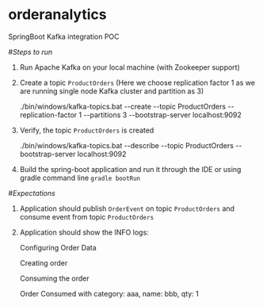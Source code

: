 # orderanalytics
SpringBoot Kafka integration POC

#*Steps to run*
1. Run Apache Kafka on your local machine (with Zookeeper support)
2. Create a topic `ProductOrders` (Here we choose replication factor 1 as we are running single node Kafka cluster and partition as 3)

    ./bin/windows/kafka-topics.bat --create --topic ProductOrders --replication-factor 1 --partitions 3 --bootstrap-server localhost:9092
3. Verify, the topic `ProductOrders` is created

    ./bin/windows/kafka-topics.bat --describe --topic ProductOrders --bootstrap-server localhost:9092
4. Build the spring-boot application and run it through the IDE or using gradle command line `gradle bootRun`

#*Expectations*
1. Application should publish `OrderEvent` on topic `ProductOrders` and consume event from topic `ProductOrders`
2. Application should show the INFO logs:

    Configuring Order Data
    
    Creating order
    
    Consuming the order
    
    Order Consumed with category: aaa, name: bbb, qty: 1
